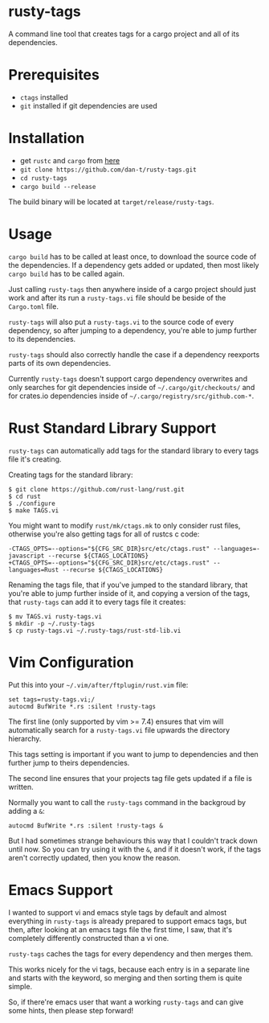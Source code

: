 rusty-tags
==========

A command line tool that creates tags for a cargo project and all
of its dependencies.

Prerequisites
=============

* `ctags` installed
* `git` installed if git dependencies are used

Installation
============

* get `rustc` and `cargo` from [here](<http://www.rust-lang.org/install.html>)
* `git clone https://github.com/dan-t/rusty-tags.git`
* `cd rusty-tags`
* `cargo build --release`

The build binary will be located at `target/release/rusty-tags`.

Usage
=====

`cargo build` has to be called at least once, to download the source code of
the dependencies. If a dependency gets added or updated, then most likely
`cargo build` has to be called again.

Just calling `rusty-tags` then anywhere inside of a cargo project should
just work and after its run a `rusty-tags.vi` file should be beside
of the `Cargo.toml` file.

`rusty-tags` will also put a `rusty-tags.vi` to the source code of
every dependency, so after jumping to a dependency, you're able
to jump further to its dependencies.

`rusty-tags` should also correctly handle the case if a dependency
reexports parts of its own dependencies.

Currently `rusty-tags` doesn't support cargo dependency overwrites and
only searches for git dependencies inside of `~/.cargo/git/checkouts/`
and for crates.io dependencies inside of `~/.cargo/registry/src/github.com-*`.

Rust Standard Library Support
=============================

`rusty-tags` can automatically add tags for the standard library to
every tags file it's creating.

Creating tags for the standard library:

    $ git clone https://github.com/rust-lang/rust.git
    $ cd rust
    $ ./configure
    $ make TAGS.vi

You might want to modify `rust/mk/ctags.mk` to only consider rust files,
otherwise you're also getting tags for all of rustcs c code:

    -CTAGS_OPTS=--options="${CFG_SRC_DIR}src/etc/ctags.rust" --languages=-javascript --recurse ${CTAGS_LOCATIONS}
    +CTAGS_OPTS=--options="${CFG_SRC_DIR}src/etc/ctags.rust" --languages=Rust --recurse ${CTAGS_LOCATIONS}

Renaming the tags file, that if you've jumped to the standard
library, that you're able to jump further inside of it, and copying a
version of the tags, that `rusty-tags` can add it to every tags file it creates: 

    $ mv TAGS.vi rusty-tags.vi
    $ mkdir -p ~/.rusty-tags
    $ cp rusty-tags.vi ~/.rusty-tags/rust-std-lib.vi

Vim Configuration
=================

Put this into your `~/.vim/after/ftplugin/rust.vim` file:

    set tags=rusty-tags.vi;/
    autocmd BufWrite *.rs :silent !rusty-tags

The first line (only supported by vim >= 7.4) ensures that vim will
automatically search for a `rusty-tags.vi` file upwards the directory hierarchy.

This tags setting is important if you want to jump to dependencies and
then further jump to theirs dependencies.

The second line ensures that your projects tag file gets updated if a file is written.

Normally you want to call the `rusty-tags` command in the backgroud by adding a `&`:

    autocmd BufWrite *.rs :silent !rusty-tags &

But I had sometimes strange behaviours this way that I couldn't track down
until now. So you can try using it with the `&`, and if it doesn't work,
if the tags aren't correctly updated, then you know the reason.

Emacs Support
=============

I wanted to support vi and emacs style tags by default and almost everything
in `rusty-tags` is already prepared to support emacs tags, but then, after
looking at an emacs tags file the first time, I saw, that it's completely
differently constructed than a vi one.

`rusty-tags` caches the tags for every dependency and then merges them.

This works nicely for the vi tags, because each entry is in a separate line
and starts with the keyword, so merging and then sorting them is quite simple.

So, if there're emacs user that want a working `rusty-tags` and can give some
hints, then please step forward!
